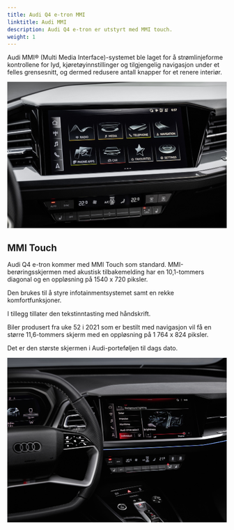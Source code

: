 ```yaml
---
title: Audi Q4 e-tron MMI
linktitle: Audi MMI
description: Audi Q4 e-tron er utstyrt med MMI touch. 
weight: 1
---
```


Audi MMI® (Multi Media Interface)-systemet ble laget for å strømlinjeforme kontrollene for lyd, kjøretøyinnstillinger og tilgjengelig navigasjon under et felles grensesnitt, og dermed redusere antall knapper for et renere interiør.

![MMI](mmi2.jpg "Audi MMI")

## MMI Touch

Audi Q4 e-tron kommer med MMI Touch som standard. MMI-berøringsskjermen med akustisk tilbakemelding har en 10,1-tommers diagonal og en oppløsning på 1540 x 720 piksler.

Den brukes til å styre infotainmentsystemet samt en rekke komfortfunksjoner.

I tillegg tillater den tekstinntasting med håndskrift. 

Biler produsert fra uke 52 i 2021 som er bestilt med navigasjon vil få en større 11,6-tommers skjerm med en oppløsning på 1 764 x 824 piksler.

Det er den største skjermen i Audi-porteføljen til dags dato. 

![Audi MMI](mmi.jpg "Audi MMI touch")
